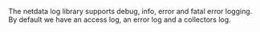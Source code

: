 

The netdata log library supports debug, info, error and fatal error logging. 
By default we have an access log, an error log and a collectors log. 

